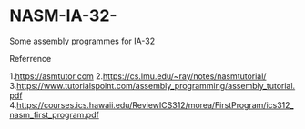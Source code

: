 # NASM-IA-32-
Some assembly programmes for IA-32

Referrence

1.https://asmtutor.com
2.https://cs.lmu.edu/~ray/notes/nasmtutorial/
3.https://www.tutorialspoint.com/assembly_programming/assembly_tutorial.pdf
4.https://courses.ics.hawaii.edu/ReviewICS312/morea/FirstProgram/ics312_nasm_first_program.pdf
